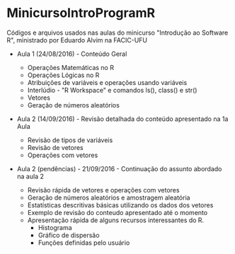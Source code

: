 # MinicursoIntroProgramR
Códigos e arquivos usados nas aulas do minicurso "Introdução ao Software R", ministrado por Eduardo Alvim na FACIC-UFU  
  
 - Aula 1 (24/08/2016) - Conteúdo Geral  
	- Operações Matemáticas no R  
	- Operações Lógicas no R  
	- Atribuições de variáveis e operações usando variáveis  
	- Interlúdio - "R Workspace" e comandos ls(), class() e str()
	- Vetores  
	- Geração de números aleatórios  
  
 - Aula 2 (14/09/2016) - Revisão detalhada do conteúdo apresentado na 1a Aula  
	- Revisão de tipos de variáveis  
	- Revisão de vetores  
	- Operações com vetores  
  
 - Aula 2 (pendências) - 21/09/2016 - Continuação do assunto abordado na aula 2  
	- Revisão rápida de vetores e operações com vetores  
	- Geração de números aleatórios e amostragem aleatória  
	- Estatísticas descritivas básicas utilizando os dados dos vetores  
	- Exemplo de revisão do conteudo apresentado até o momento
	- Apresentação rápida de alguns recursos interessantes do R.
		- Histograma  
		- Gráfico de dispersão  
		- Funções definidas pelo usuário  
  
